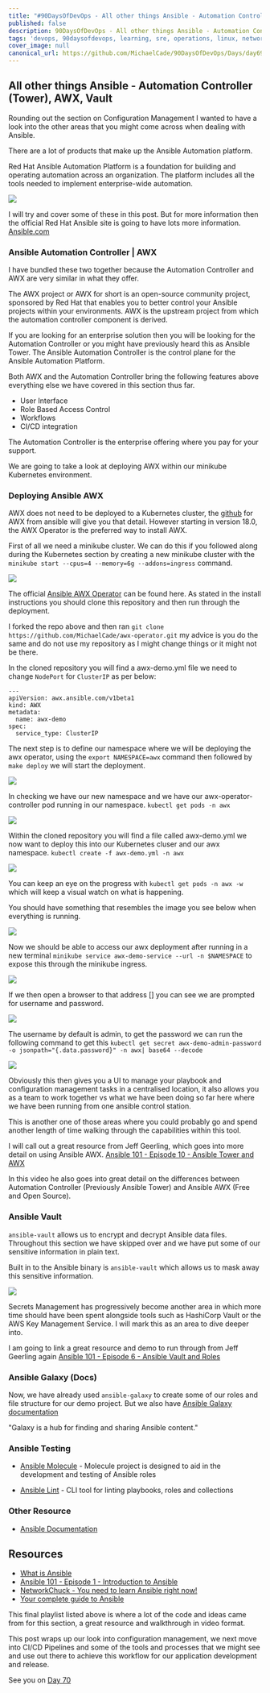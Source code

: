 ```yaml
---
title: "#90DaysOfDevOps - All other things Ansible - Automation Controller (Tower), AWX, Vault - Day 69"
published: false
description: 90DaysOfDevOps - All other things Ansible - Automation Controller (Tower), AWX, Vault
tags: 'devops, 90daysofdevops, learning, sre, operations, linux, networking, cloud, git, docker, containers, kubernetes, iac, terraform, ansible'
cover_image: null
canonical_url: https://github.com/MichaelCade/90DaysOfDevOps/Days/day69.md 
---
```

## All other things Ansible - Automation Controller (Tower), AWX, Vault

Rounding out the section on Configuration Management I wanted to have a look into the other areas that you might come across when dealing with Ansible.  

There are a lot of products that make up the Ansible Automation platform. 

Red Hat Ansible Automation Platform is a foundation for building and operating automation across an organization. The platform includes all the tools needed to implement enterprise-wide automation.

![](Images/Day69_config1.png)

I will try and cover some of these in this post. But for more information then the official Red Hat Ansible site is going to have lots more information. [Ansible.com](https://www.ansible.com/?hsLang=en-us)

### Ansible Automation Controller | AWX 

I have bundled these two together because the Automation Controller and AWX are very similar in what they offer. 

The AWX project or AWX for short is an open-source community project, sponsored by Red Hat that enables you to better control your Ansible projects within your environments. AWX is the upstream project from which the automation controller component is derived. 

If you are looking for an enterprise solution then you will be looking for the Automation Controller or you might have previously heard this as Ansible Tower. The Ansible Automation Controller is the control plane for the Ansible Automation Platform. 

Both AWX and the Automation Controller bring the following features above everything else we have covered in this section thus far. 

- User Interface 
- Role Based Access Control 
- Workflows 
- CI/CD integration 

The Automation Controller is the enterprise offering where you pay for your support. 

We are going to take a look at deploying AWX within our minikube Kubernetes environment. 

### Deploying Ansible AWX 

AWX does not need to be deployed to a Kubernetes cluster, the [github](https://github.com/ansible/awx) for AWX from ansible will give you that detail. However starting in version 18.0, the AWX Operator is the preferred way to install AWX. 

First of all we need a minikube cluster. We can do this if you followed along during the Kubernetes section by creating a new minikube cluster with the `minikube start --cpus=4 --memory=6g --addons=ingress` command. 

![](Images/Day69_config2.png)

The official [Ansible AWX Operator](https://github.com/ansible/awx-operator) can be found here. As stated in the install instructions you should clone this repository and then run through the deployment. 

I forked the repo above and then ran `git clone https://github.com/MichaelCade/awx-operator.git` my advice is you do the same and do not use my repository as I might change things or it might not be there. 

In the cloned repository you will find a awx-demo.yml file we need to change `NodePort` for `ClusterIP` as per below: 

```
---
apiVersion: awx.ansible.com/v1beta1
kind: AWX
metadata:
  name: awx-demo
spec:
  service_type: ClusterIP
```

The next step is to define our namespace where we will be deploying the awx operator, using the `export NAMESPACE=awx` command then followed by `make deploy` we will start the deployment. 

![](Images/Day69_config3.png)

In checking we have our new namespace and we have our awx-operator-controller pod running in our namespace. `kubectl get pods -n awx`

![](Images/Day69_config4.png)

Within the cloned repository you will find a file called awx-demo.yml we now want to deploy this into our Kubernetes cluser and our awx namespace. `kubectl create -f awx-demo.yml -n awx`

![](Images/Day69_config5.png)

You can keep an eye on the progress with `kubectl get pods -n awx -w` which will keep a visual watch on what is happening. 

You should have something that resembles the image you see below when everything is running. 

![](Images/Day69_config6.png)

Now we should be able to access our awx deployment after running in a new terminal `minikube service awx-demo-service --url -n $NAMESPACE` to expose this through the minikube ingress. 

![](Images/Day69_config7.png)

If we then open a browser to that address [] you can see we are prompted for username and password. 

![](Images/Day69_config8.png)

The username by default is admin, to get the password we can run the following command to get this `kubectl get secret awx-demo-admin-password -o jsonpath="{.data.password}" -n awx| base64 --decode`

![](Images/Day69_config9.png)

Obviously this then gives you a UI to manage your playbook and configuration management tasks in a centralised location, it also allows you as a team to work together vs what we have been doing so far here where we have been running from one ansible control station. 

This is another one of those areas where you could probably go and spend another length of time walking through the capabilities within this tool. 

I will call out a great resource from Jeff Geerling, which goes into more detail on using Ansible AWX. [Ansible 101 - Episode 10 - Ansible Tower and AWX](https://www.youtube.com/watch?v=iKmY4jEiy_A&t=752s) 

In this video he also goes into great detail on the differences between Automation Controller (Previously Ansible Tower) and Ansible AWX (Free and Open Source).

### Ansible Vault 

`ansible-vault` allows us to encrypt and decrypt Ansible data files. Throughout this section we have skipped over and we have put some of our sensitive information in plain text. 

Built in to the Ansible binary is `ansible-vault` which allows us to mask away this sensitive information. 

![](Images/Day69_config10.png)

Secrets Management has progressively become another area in which more time should have been spent alongside tools such as HashiCorp Vault or the AWS Key Management Service. I will mark this as an area to dive deeper into.

I am going to link a great resource and demo to run through from Jeff Geerling again [Ansible 101 - Episode 6 - Ansible Vault and Roles](https://www.youtube.com/watch?v=JFweg2dUvqM)

### Ansible Galaxy (Docs)

Now, we have already used `ansible-galaxy` to create some of our roles and file structure for our demo project. But we also have [Ansible Galaxy documentation](https://galaxy.ansible.com/docs/)

"Galaxy is a hub for finding and sharing Ansible content."

### Ansible Testing

- [Ansible Molecule](https://molecule.readthedocs.io/en/latest/) - Molecule project is designed to aid in the development and testing of Ansible roles

- [Ansible Lint](https://ansible-lint.readthedocs.io/en/latest/) - CLI tool for linting playbooks, roles and collections

### Other Resource 

- [Ansible Documentation](https://docs.ansible.com/ansible/latest/index.html)

## Resources 

- [What is Ansible](https://www.youtube.com/watch?v=1id6ERvfozo)
- [Ansible 101 - Episode 1 - Introduction to Ansible](https://www.youtube.com/watch?v=goclfp6a2IQ)
- [NetworkChuck - You need to learn Ansible right now!](https://www.youtube.com/watch?v=5hycyr-8EKs&t=955s)
- [Your complete guide to Ansible](https://www.youtube.com/playlist?list=PLnFWJCugpwfzTlIJ-JtuATD2MBBD7_m3u)

This final playlist listed above is where a lot of the code and ideas came from for this section, a great resource and walkthrough in video format. 

This post wraps up our look into configuration management, we next move into CI/CD Pipelines and some of the tools and processes that we might see and use out there to achieve this workflow for our application development and release. 

See you on [Day 70](day70.md)